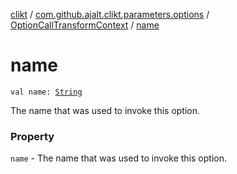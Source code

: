 [clikt](../../index.md) / [com.github.ajalt.clikt.parameters.options](../index.md) / [OptionCallTransformContext](index.md) / [name](./name.md)

# name

`val name: `[`String`](https://kotlinlang.org/api/latest/jvm/stdlib/kotlin/-string/index.html)

The name that was used to invoke this option.

### Property

`name` - The name that was used to invoke this option.